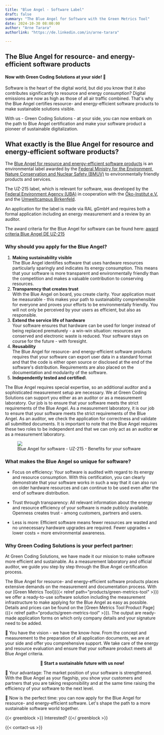 ```yaml
---
title: "Blue Angel - Software Label"
draft: false
summary: "The Blue Angel for Software with the Green Metrics Tool"
date: 2024-10-30 08:00:00
author: "Arne Tarara"
authorlink: "https://de.linkedin.com/in/arne-tarara"

---
```



## The Blue Angel for resource- and energy-efficient software products
#### Now with Green Coding Solutions at your side! 🌱

Software is the heart of the digital world, but did you know that it also contributes significantly to resource and energy consumption? 
Digital emissions are now as high as those of all air traffic combined. That's why the Blue Angel certifies resource- and energy-efficient software products to make sustainable solutions visible. 

With us - Green Coding Solutions - at your side, you can now embark on the path to Blue Angel certification and make your software product a pioneer of sustainable digitalization.

## What exactly is the Blue Angel for resource and energy-efficient software products?

The [Blue Angel for resource and energy-efficient software products](https://www.blauer-engel.de/uz215) is an environmental label awarded by the [Federal Ministry for the Environment, Nature Conservation and Nuclear Safety (BMUV)](https://www.bmuv.de/) to environmentally friendly products and services.

The UZ-215 label, which is relevant for software, was developed by the [Federal Environment Agency (UBA)](https://www.umweltbundesamt.de) in cooperation with the [Öko-Institut e.V.](https://www.oeko.de) and the [Umweltcampus Birkenfeld](https://www.umwelt-campus.de/).

An application for the label is made via RAL gGmbH and requires both a formal application including an energy measurement and a review by an auditor. 

The award criteria for the Blue Angel for software can be found here: [award criteria Blue Angel DE UZ-215](https://www.blauer-engel.de/de/zertifizierung/vergabekriterien#UZ215-2020)

### Why should you apply for the Blue Angel?
1. **Making sustainability visible**\
The Blue Angel identifies software that uses hardware resources particularly sparingly and indicates its energy consumption. This means that your software is more transparent and environmentally friendly than the competition and makes a valuable contribution to conserving resources.
2. **Transparency that creates trust**\
With the Blue Angel on board, you create clarity. Your application must be measurable - this makes your path to sustainability comprehensible for everyone and proves your efforts to be environmentally friendly. You will not only be perceived by your users as efficient, but also as responsible.
3. **Extend the service life of hardware**\
Your software ensures that hardware can be used for longer instead of being replaced prematurely - a win-win situation: resources are conserved and electronic waste is reduced. Your software stays on course for the future - with foresight.
4. **Reusability**\
The Blue Angel for resource- and energy-efficient software products requires that your software can export user data in a standard format and that the code is either open source or disclosed at the end of the software's distribution. Requirements are also placed on the documentation and modularity of the software. 
5. **Independently tested and certified**\

The Blue Angel requires special expertise, so an additional auditor and a sophisticated measurement setup are necessary. We at Green Coding Solutions can support you either as an auditor or as a measurement laboratory. Our job is to ensure that your software meets the strict requirements of the Blue Angel. As a measurement laboratory, it is our job to ensure that your software meets the strict requirements of the Blue Angel. As an auditor, we check the application for correctness and validate all submitted documents. It is important to note that the Blue Angel requires these two roles to be independent and that we can only act as an auditor **or** as a measurement laboratory.

<figure>
  <img class="ui massive middle rounded bordered image" src="/img/blue-angel/blue-angel-advantages.webp" style="margin: auto">
  <figcaption>Blue Angel for software - UZ-215 - Benefits for your software</figcaption>
</figure>

### What makes the Blue Angel so unique for software?
- Focus on efficiency: Your software is audited with regard to its energy and resource consumption. With this certification, you can clearly demonstrate that your software works in such a way that it can also run on older hardware resources and can continue to be used even after the end of software distribution.

- Trust through transparency: All relevant information about the energy and resource efficiency of your software is made publicly available. Openness creates trust - among customers, partners and users.

- Less is more: Efficient software means fewer resources are wasted and no unnecessary hardware upgrades are required. Fewer upgrades = lower costs = more environmental awareness.


### Why Green Coding Solutions is your perfect partner:
At Green Coding Solutions, we have made it our mission to make software more efficient and sustainable. As a measurement laboratory and official auditor, we guide you step by step through the Blue Angel certification process.

The Blue Angel for resource- and energy-efficient software products places extensive demands on the measurement and documentation process. With our [Green Metrics Tool]({{< relref path="products/green-metrics-tool" >}}) we offer a ready-to-use software solution including the measurement infrastructure to make applying for the Blue Angel as easy as possible. Details and prices can be found on the [Green Metrics Tool Product Page]({{< relref path="products/green-metrics-tool" >}}). The output are ready-made application forms on which only company details and your signature need to be added.

💬 You have the vision - we have the know-how. From the concept and measurement to the preparation of all application documents, we are at your side and offer you comprehensive support. We take care of the energy and resource evaluation and ensure that your software product meets all Blue Angel criteria.

<b><center>🎯 Start a sustainable future with us now!</center></b>


🔧 Your advantage: The market position of your software is strengthened. With the Blue Angel as your flagship, you show your customers and partners that you are taking responsibility and at the same time raising the efficiency of your software to the next level.

📅 Now is the perfect time: you can now apply for the Blue Angel for resource- and energy-efficient software. Let's shape the path to a more sustainable software world together.  


{{< greenblock >}}
Interested?
{{</ greenblock >}}

{{< contact-us >}}

